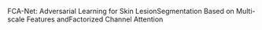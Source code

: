 FCA-Net: Adversarial Learning for Skin LesionSegmentation Based on Multi-scale Features andFactorized Channel Attention
